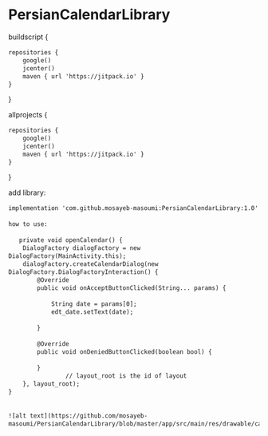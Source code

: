 # PersianCalendarLibrary

   buildscript {
   
    repositories {
        google()
        jcenter()
        maven { url 'https://jitpack.io' }
    }
   }


   allprojects {
   
    repositories {
        google()
        jcenter()
        maven { url 'https://jitpack.io' }
    }
    
  }
  
   add library:
   
    implementation 'com.github.mosayeb-masoumi:PersianCalendarLibrary:1.0'
    
    how to use:
    
       private void openCalendar() {
        DialogFactory dialogFactory = new DialogFactory(MainActivity.this);
        dialogFactory.createCalendarDialog(new DialogFactory.DialogFactoryInteraction() {
            @Override
            public void onAcceptButtonClicked(String... params) {

                String date = params[0];
                edt_date.setText(date);

            }

            @Override
            public void onDeniedButtonClicked(boolean bool) {

            }
                    // layout_root is the id of layout
        }, layout_root);
    }
    
    
    ![alt text](https://github.com/mosayeb-masoumi/PersianCalendarLibrary/blob/master/app/src/main/res/drawable/calendar.png)
